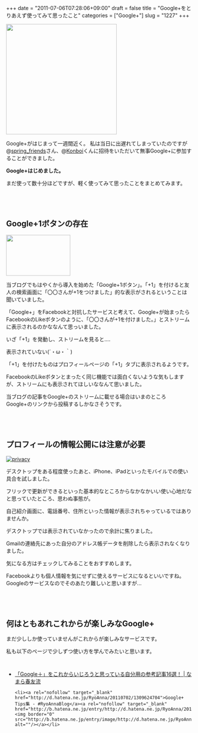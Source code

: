 +++
date = "2011-07-06T07:28:06+09:00"
draft = false
title = "Google+をとりあえず使ってみて思ったこと"
categories = ["Google+"]
slug = "1227"
+++

<a href="http://knk-n.com.s3-website-ap-northeast-1.amazonaws.com/images/2011/07/googleplus.png"><img src="http://knk-n.com.s3-website-ap-northeast-1.amazonaws.com/images/2011/07/googleplus.png" alt="" title="googleplus" width="300" height="300" class="aligncenter size-full wp-image-1228" /></a>

Google+がはじまって一週間近く。
私は当日に出遅れてしまっていたのですが@<a href="http://twitter.com/spring_friends">spring_friends</a>さん、@<a href="http://twitter.com/Konboi">Konboi</a>くんに招待をいただいて無事Google+に参加することができました。<!--more-->

<strong>Google+はじめました。</strong>

まだ使って数十分ほどですが、軽く使ってみて思ったことをまとめてみます。

<p style="margin-top: 6em;">

<h2>Google+1ボタンの存在</h2>
<a href="http://knk-n.com.s3-website-ap-northeast-1.amazonaws.com/images/2011/07/plusone.png"><img src="http://knk-n.com.s3-website-ap-northeast-1.amazonaws.com/images/2011/07/plusone.png" alt="" title="plusone" width="174" height="111" class="aligncenter size-full wp-image-1229" /></a>

当ブログでもはやくから導入を始めた「Google+1ボタン」。「+1」を付けると友人の検索画面に「〇〇さんが+1をつけました」的な表示がされるということは聞いていました。

「Google+」をFacebookと対抗したサービスと考えて、Google+が始まったらFacebookのLikeボタンのように、「〇〇さんが+1を付けました。」とストリームに表示されるのかななんて思っいました。

いざ「+1」を発動し、ストリームを見ると....

表示されていない(´・ω・｀)

「+1」を付けたものはプロフィールページの「+1」タブに表示されるようです。

FacebookのLikeボタンとまったく同じ機能では面白くないような気もしますが、ストリームにも表示されてほしいななんて思いました。

当ブログの記事をGoogle+のストリームに載せる場合はいまのところGoogle+のリンクから投稿するしかなさそうです。

<p style="margin-top: 6em;">

<h2>プロフィールの情報公開には注意が必要</h2>
<a rel="nofollow" target="_blank" href="http://www.flickr.com/photos/smemon/4592915995/" title="privacy by Sean MacEntee, on Flickr"><img class="flickr_photo" src="http://farm2.static.flickr.com/1010/4592915995_8d12eaefc8.jpg" alt="privacy"/></a>

デスクトップをある程度使ったあと、iPhone、iPadといったモバイルでの使い具合を試しました。

フリックで更新ができるといった基本的なところからなかなかいい使い心地だなと思っていたところ、思わぬ事態が。

自己紹介画面に、電話番号、住所といった情報が表示されちゃっているではありませんか。

デスクトップでは表示されていなかったので余計に焦りました。

Gmailの連絡先にあった自分のアドレス帳データを削除したら表示されなくなりました。

気になる方はチェックしてみることをおすすめします。

Facebookよりも個人情報を気にせずに使えるサービスになるといいですね。Googleのサービスなのでそのあたり難しいと思いますが...

<p style="margin-top: 6em;">

<h2>何はともあれこれからが楽しみなGoogle+</h2>
まだ少ししか使っていませんがこれからが楽しみなサービスです。

私も以下のページで少しずつ使い方を学んでみたいと思います。

<p style="margin-top: 3em;">

<ul>
	<li></a><a rel="nofollow" target="_blank" href="http://harutomo-ryu.com/archives/2011-07-04/205818.html">「Google＋」をこれからいじろうと思っている自分用の参考記事16選！ | なまら春友流</a><a rel="nofollow" target="_blank" href="http://b.hatena.ne.jp/entry/http://harutomo-ryu.com/archives/2011-07-04/205818.html"><img border="0" src="http://b.hatena.ne.jp/entry/image/http://harutomo-ryu.com/archives/2011-07-04/205818.html" alt=""/></a></li>

	<li><a rel="nofollow" target="_blank" href="http://d.hatena.ne.jp/RyoAnna/20110702/1309624704">Google+ Tips集 - #RyoAnnaBlog</a><a rel="nofollow" target="_blank" href="http://b.hatena.ne.jp/entry/http://d.hatena.ne.jp/RyoAnna/20110702/1309624704"><img border="0" src="http://b.hatena.ne.jp/entry/image/http://d.hatena.ne.jp/RyoAnna/20110702/1309624704" alt=""/></a></li>
</ul>

